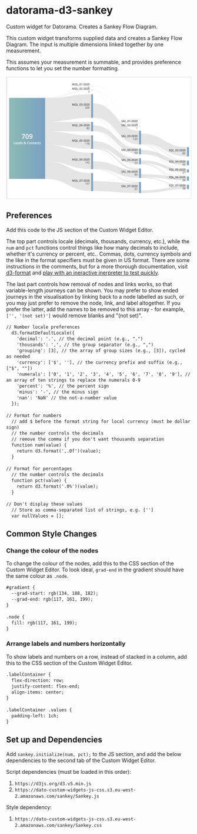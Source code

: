# datorama-d3-sankey
Custom widget for Datorama. Creates a Sankey Flow Diagram.

This custom widget transforms supplied data and creates a Sankey Flow Diagram. The input is multiple dimensions linked together by one measurement.

This assumes your measurement is summable, and provides preference functions to let you set the number formatting.

![Preview image](image.png)

## Preferences
Add this code to the JS section of the Custom Widget Editor.

The top part controls locale (decimals, thousands, currency, etc.), while the `num` and `pct` functions control things like how many decimals to include, whether it's currency or percent, etc.. Commas, dots, currency symbols and the like in the format specifiers must be given in US format. There are some instructions in the comments, but for a more thorough documentation, visit [d3-format](https://github.com/d3/d3-format) and [play with an ineractive inerpreter to test quickly](http://bl.ocks.org/zanarmstrong/05c1e95bf7aa16c4768e).

The last part controls how removal of nodes and links works, so that variable-length journeys can be shown. You may prefer to show ended journeys in the visualisation by linking back to a node labelled as such, or you may just prefer to remove the node, link, and label altogether. If you prefer the latter, add the names to be removed to this array - for example, `['', '(not set)']` would remove blanks and "(not set)".
```
// Number locale preferences
  d3.formatDefaultLocale({
    'decimal': '.', // the decimal point (e.g., ".")
    'thousands': ',', // the group separator (e.g., ",")
    'grouping': [3], // the array of group sizes (e.g., [3]), cycled as needed
    'currency': ['$', ''], // the currency prefix and suffix (e.g., ["$", ""])
    'numerals': ['0', '1', '2', '3', '4', '5', '6', '7', '8', '9'], // an array of ten strings to replace the numerals 0-9
    'percent': '%', // the percent sign
    'minus': '-', // the minus sign
    'nan': 'NaN' // the not-a-number value
  });

// Format for numbers
  // add $ before the format string for local currency (must be dollar sign)
  // the number controls the decimals
  // remove the comma if you don't want thousands separation
  function num(value) {
    return d3.format(',.0f')(value);
  }

// Format for percentages
  // the number controls the decimals
  function pct(value) {
    return d3.format('.0%')(value);
  }

// Don't display these values
  // Store as comma-separated list of strings, e.g. ['']
  var nullValues = [];
```

## Common Style Changes
### Change the colour of the nodes
To change the colour of the nodes, add this to the CSS section of the Custom Widget Editor. To look ideal, `grad-end` in the gradient should have the same colour as `.node`.
```
#gradient {
  --grad-start: rgb(134, 188, 182);
  --grad-end: rgb(117, 161, 199);
}

.node {
  fill: rgb(117, 161, 199);
}
```

### Arrange labels and numbers horizontally
To show labels and numbers on a row, instead of stacked in a column, add this to the CSS section of the Custom Widget Editor.
```
.labelContainer {
  flex-direction: row;
  justify-content: flex-end;
  align-items: center;
}

.labelContainer .values {
  padding-left: 1ch;
}
```

## Set up and Dependencies
Add `sankey.initialize(num, pct);` to the JS section, and add the below dependencies to the second tab of the Custom Widget Editor.

Script dependencies (must be loaded in this order):
1. `https://d3js.org/d3.v5.min.js`
2. `https://dato-custom-widgets-js-css.s3.eu-west-2.amazonaws.com/sankey/Sankey.js`

Style dependency:
1. `https://dato-custom-widgets-js-css.s3.eu-west-2.amazonaws.com/sankey/Sankey.css`
